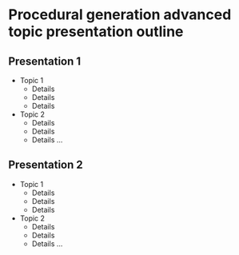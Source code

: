 # Procedural generation advanced topic presentation outline

## Presentation 1

* Topic 1
	* Details
	* Details
	* Details
* Topic 2
	* Details
	* Details
	* Details
...

## Presentation 2

* Topic 1
	* Details
	* Details
	* Details
* Topic 2
	* Details
	* Details
	* Details
...
